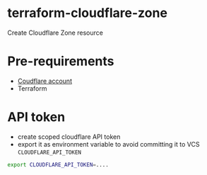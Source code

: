 # terraform-cloudflare-zone
Create Cloudflare Zone resource

# Pre-requirements
- [Coudflare account](https://www.cloudflare.com/)
- Terraform

# API token
- create scoped cloudflare API token
- export it as environment variable to avoid committing it to VCS `CLOUDFLARE_API_TOKEN`

```bash
export CLOUDFLARE_API_TOKEN=....
```